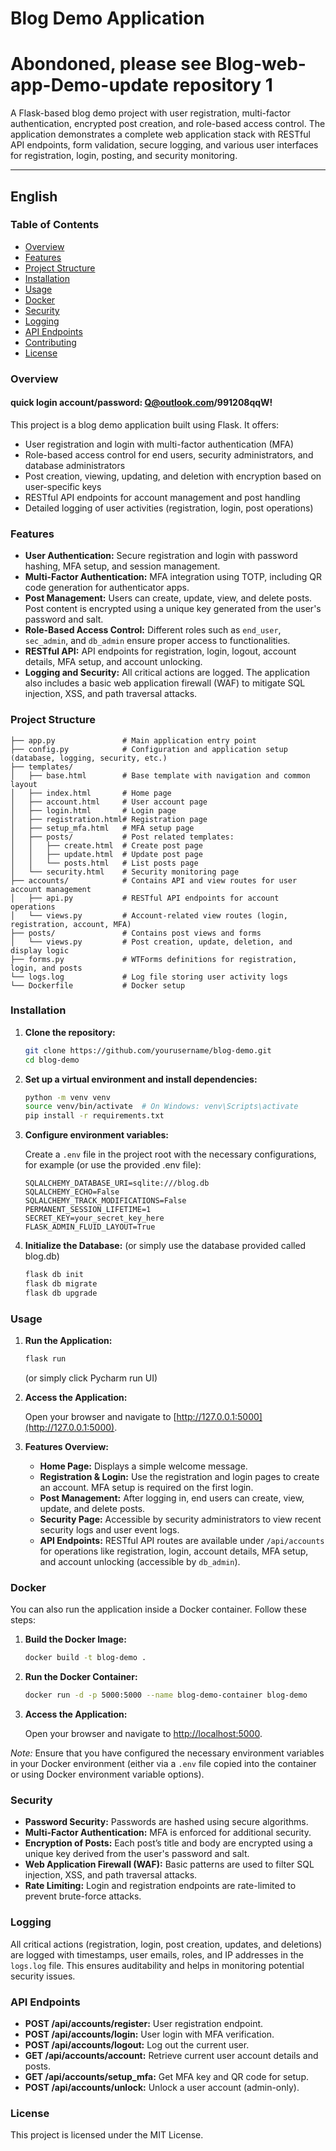 # Blog Demo Application 
# Abondoned, please see Blog-web-app-Demo-update repository 1
A Flask-based blog demo project with user registration, multi-factor authentication, encrypted post creation, and role-based access control. The application demonstrates a complete web application stack with RESTful API endpoints, form validation, secure logging, and various user interfaces for registration, login, posting, and security monitoring.

---

## English

### Table of Contents

- [Overview](#overview)
- [Features](#features)
- [Project Structure](#project-structure)
- [Installation](#installation)
- [Usage](#usage)
- [Docker](#docker)
- [Security](#security)
- [Logging](#logging)
- [API Endpoints](#api-endpoints)
- [Contributing](#contributing)
- [License](#license)

### Overview
#### quick login account/password: Q@outlook.com/991208qqW!

This project is a blog demo application built using Flask. It offers:

- User registration and login with multi-factor authentication (MFA)
- Role-based access control for end users, security administrators, and database administrators
- Post creation, viewing, updating, and deletion with encryption based on user-specific keys
- RESTful API endpoints for account management and post handling
- Detailed logging of user activities (registration, login, post operations)

### Features

- **User Authentication:** Secure registration and login with password hashing, MFA setup, and session management.
- **Multi-Factor Authentication:** MFA integration using TOTP, including QR code generation for authenticator apps.
- **Post Management:** Users can create, update, view, and delete posts. Post content is encrypted using a unique key generated from the user's password and salt.
- **Role-Based Access Control:** Different roles such as `end_user`, `sec_admin`, and `db_admin` ensure proper access to functionalities.
- **RESTful API:** API endpoints for registration, login, logout, account details, MFA setup, and account unlocking.
- **Logging and Security:** All critical actions are logged. The application also includes a basic web application firewall (WAF) to mitigate SQL injection, XSS, and path traversal attacks.

### Project Structure

```
├── app.py               # Main application entry point
├── config.py            # Configuration and application setup (database, logging, security, etc.)
├── templates/
│   ├── base.html        # Base template with navigation and common layout
│   ├── index.html       # Home page
│   ├── account.html     # User account page
│   ├── login.html       # Login page
│   ├── registration.html# Registration page
│   ├── setup_mfa.html   # MFA setup page
│   ├── posts/           # Post related templates:
│   │   ├── create.html  # Create post page
│   │   ├── update.html  # Update post page
│   │   └── posts.html   # List posts page
│   └── security.html    # Security monitoring page
├── accounts/            # Contains API and view routes for user account management
│   ├── api.py           # RESTful API endpoints for account operations
│   └── views.py         # Account-related view routes (login, registration, account, MFA)
├── posts/               # Contains post views and forms
│   └── views.py         # Post creation, update, deletion, and display logic
├── forms.py             # WTForms definitions for registration, login, and posts
└── logs.log             # Log file storing user activity logs
└── Dockerfile           # Docker setup
```

### Installation

1. **Clone the repository:**

   ```bash
   git clone https://github.com/yourusername/blog-demo.git
   cd blog-demo
   ```

2. **Set up a virtual environment and install dependencies:**

   ```bash
   python -m venv venv
   source venv/bin/activate  # On Windows: venv\Scripts\activate
   pip install -r requirements.txt
   ```

3. **Configure environment variables:**

   Create a `.env` file in the project root with the necessary configurations, for example (or use the provided .env file):

   ```env
   SQLALCHEMY_DATABASE_URI=sqlite:///blog.db
   SQLALCHEMY_ECHO=False
   SQLALCHEMY_TRACK_MODIFICATIONS=False
   PERMANENT_SESSION_LIFETIME=1
   SECRET_KEY=your_secret_key_here
   FLASK_ADMIN_FLUID_LAYOUT=True
   ```

4. **Initialize the Database:**
(or simply use the database provided called blog.db) 
   ```bash
   flask db init
   flask db migrate
   flask db upgrade
   ```

### Usage

1. **Run the Application:**

   ```bash
   flask run
   ```
   (or simply click Pycharm run UI)

2. **Access the Application:**

   Open your browser and navigate to [http://127.0.0.1:5000](http://127.0.0.1:5000).

3. **Features Overview:**

   - **Home Page:** Displays a simple welcome message.
   - **Registration & Login:** Use the registration and login pages to create an account. MFA setup is required on the first login.
   - **Post Management:** After logging in, end users can create, view, update, and delete posts.
   - **Security Page:** Accessible by security administrators to view recent security logs and user event logs.
   - **API Endpoints:** RESTful API routes are available under `/api/accounts` for operations like registration, login, account details, MFA setup, and account unlocking (accessible by `db_admin`).

### Docker

You can also run the application inside a Docker container. Follow these steps:

1. **Build the Docker Image:**

   ```bash
   docker build -t blog-demo .
   ```

2. **Run the Docker Container:**

   ```bash
   docker run -d -p 5000:5000 --name blog-demo-container blog-demo
   ```

3. **Access the Application:**

   Open your browser and navigate to [http://localhost:5000](http://localhost:5000).

_Note:_ Ensure that you have configured the necessary environment variables in your Docker environment (either via a `.env` file copied into the container or using Docker environment variable options).

### Security

- **Password Security:** Passwords are hashed using secure algorithms.
- **Multi-Factor Authentication:** MFA is enforced for additional security.
- **Encryption of Posts:** Each post’s title and body are encrypted using a unique key derived from the user's password and salt.
- **Web Application Firewall (WAF):** Basic patterns are used to filter SQL injection, XSS, and path traversal attacks.
- **Rate Limiting:** Login and registration endpoints are rate-limited to prevent brute-force attacks.

### Logging

All critical actions (registration, login, post creation, updates, and deletions) are logged with timestamps, user emails, roles, and IP addresses in the `logs.log` file. This ensures auditability and helps in monitoring potential security issues.

### API Endpoints

- **POST /api/accounts/register:** User registration endpoint.
- **POST /api/accounts/login:** User login with MFA verification.
- **POST /api/accounts/logout:** Log out the current user.
- **GET /api/accounts/account:** Retrieve current user account details and posts.
- **GET /api/accounts/setup_mfa:** Get MFA key and QR code for setup.
- **POST /api/accounts/unlock:** Unlock a user account (admin-only).

### License

This project is licensed under the MIT License.

